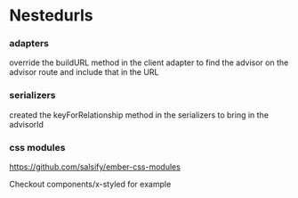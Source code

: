 # Nestedurls

### adapters

override the buildURL method in the client adapter to find the advisor on the advisor route
and include that in the URL

### serializers

created the keyForRelationship method in the serializers to
bring in the advisorId


### css modules

https://github.com/salsify/ember-css-modules

Checkout components/x-styled for example
